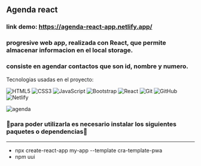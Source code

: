 
<h2>Agenda react</h2>

### <a>link demo: https://agenda-react-app.netlify.app/</h2>
### progresive web app, realizada con React, que permite almacenar informacion en el local storage.
### consiste en agendar contactos que son id, nombre y numero.
Tecnologias usadas en el proyecto:

![HTML5](https://img.shields.io/badge/-HTML5-000000?style=flat&logo=html5)
![CSS3](https://img.shields.io/badge/-CSS3-1572B6?style=flat-square&logo=css3&link=https://github.com/LuizCarlosAbbott)
![JavaScript](https://img.shields.io/badge/-JavaScript-000000?style=flat&logo=javascript)
![Bootstrap](https://img.shields.io/badge/-Bootstrap-563D7C?style=flat-square&logo=bootstrap)
![React](https://img.shields.io/badge/-React-222222?style=flat&logo=React&logoColor=61DAFB)
![Git](https://img.shields.io/badge/-Git-222222?style=flat&logo=git&logoColor=F05032)
![GitHub](https://img.shields.io/badge/-GitHub-222222?style=flat&logo=github&logoColor=181717)
![Netlify](https://img.shields.io/badge/-Netlify-black?style=flat-square&logo=netlify)


![agenda](https://user-images.githubusercontent.com/78902757/129146219-770f2fa8-d888-4803-a717-c55ce39b0225.png)
### 🔧para poder utilizarla es necesario instalar los siguientes paquetes o dependencias🔧
<hr>
<ul>
<li>npx create-react-app my-app --template cra-template-pwa</li>
<li>npm uui</li>
</ul>
